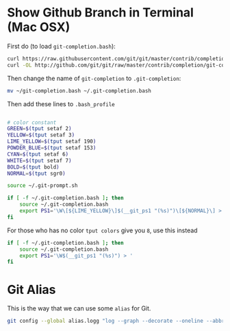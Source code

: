 # Show Github Branch in Terminal (Mac OSX)


First do (to load `git-completion.bash`):

```bash
curl https://raw.githubusercontent.com/git/git/master/contrib/completion/git-prompt.sh -o ~/.git-prompt.sh
curl -OL http://github.com/git/git/raw/master/contrib/completion/git-completion.bash
```

Then change the name of `git-completion` to `.git-completion`:

```bash
mv ~/git-completion.bash ~/.git-completion.bash
```

Then add these lines to `.bash_profile`

```bash

# color constant
GREEN=$(tput setaf 2)
YELLOW=$(tput setaf 3)
LIME_YELLOW=$(tput setaf 190)
POWDER_BLUE=$(tput setaf 153)
CYAN=$(tput setaf 6)
WHITE=$(tput setaf 7)
BOLD=$(tput bold)
NORMAL=$(tput sgr0)

source ~/.git-prompt.sh

if [ -f ~/.git-completion.bash ]; then                                          
    source ~/.git-completion.bash
    export PS1='\W\[${LIME_YELLOW}\]$(__git_ps1 "(%s)")\[${NORMAL}\] > '
fi
```

For those who has no color `tput colors` give you `8`, use this instead
```bash
if [ -f ~/.git-completion.bash ]; then
    source ~/.git-completion.bash
    export PS1='\W$(__git_ps1 "(%s)") > '
fi
```

# Git Alias

This is the way that we can use some `alias` for Git.

```bash
git config --global alias.logg "log --graph --decorate --oneline --abbrev-commit --all"
```
